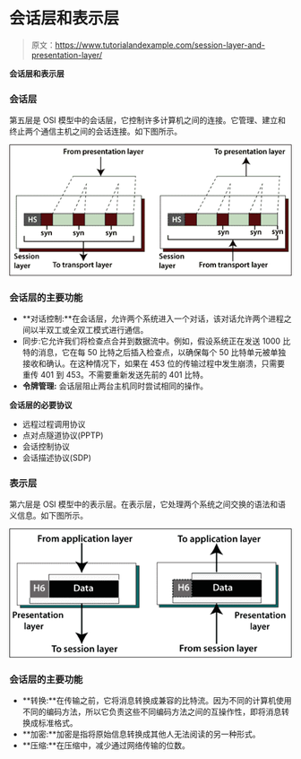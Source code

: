 # 会话层和表示层

> 原文：<https://www.tutorialandexample.com/session-layer-and-presentation-layer/>

**会话层和表示层**

### 会话层

第五层是 OSI 模型中的会话层，它控制许多计算机之间的连接。它管理、建立和终止两个通信主机之间的会话连接。如下图所示。

![Session Layer and Presentation Layer](img/4c029903356cc5587e495f48e4a74bfb.png)

### 会话层的主要功能

*   **对话控制:**在会话层，允许两个系统进入一个对话，该对话允许两个进程之间以半双工或全双工模式进行通信。
*   同步:它允许我们将检查点合并到数据流中。例如，假设系统正在发送 1000 比特的消息，它在每 50 比特之后插入检查点，以确保每个 50 比特单元被单独接收和确认。在这种情况下，如果在 453 位的传输过程中发生崩溃，只需要重传 401 到 453。不需要重新发送先前的 401 比特。
*   **令牌管理:** 会话层阻止两台主机同时尝试相同的操作。

**会话层的必要协议**

*   远程过程调用协议
*   点对点隧道协议(PPTP)
*   会话控制协议
*   会话描述协议(SDP)

### 表示层

第六层是 OSI 模型中的表示层。在表示层，它处理两个系统之间交换的语法和语义信息。如下图所示。

![Session Layer and Presentation Layer](img/dfe7703365a8a508f878ed055cb127c5.png)

### 会话层的主要功能

*   **转换:**在传输之前，它将消息转换成兼容的比特流。因为不同的计算机使用不同的编码方法，所以它负责这些不同编码方法之间的互操作性，即将消息转换成标准格式。
*   **加密:**加密是指将原始信息转换成其他人无法阅读的另一种形式。
*   **压缩:**在压缩中，减少通过网络传输的位数。